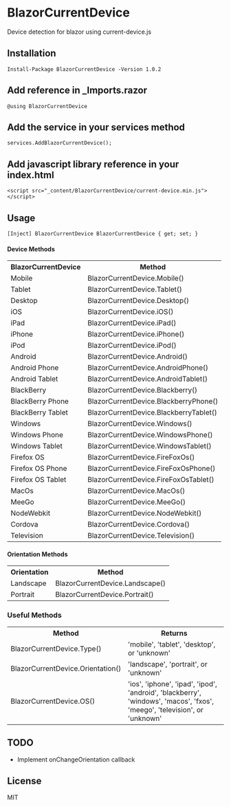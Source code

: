 # BlazorCurrentDevice
Device detection for blazor using current-device.js

## Installation

`Install-Package BlazorCurrentDevice -Version 1.0.2`

## Add reference in _Imports.razor

`@using BlazorCurrentDevice`

## Add the service in your services method

`services.AddBlazorCurrentDevice();`

## Add javascript library reference in your index.html
`<script src="_content/BlazorCurrentDevice/current-device.min.js"></script>`

## Usage
`
[Inject] BlazorCurrentDevice BlazorCurrentDevice { get; set; }
`

#### Device Methods

<table>
	<tr>
		<th>BlazorCurrentDevice</th>
		<th>Method</th>
	</tr>
	<tr>
		<td>Mobile</td>
		<td>BlazorCurrentDevice.Mobile()</td>
	</tr>
	<tr>
		<td>Tablet</td>
		<td>BlazorCurrentDevice.Tablet()</td>
	</tr>
	<tr>
		<td>Desktop</td>
		<td>BlazorCurrentDevice.Desktop()</td>
	</tr>
	<tr>
		<td>iOS</td>
		<td>BlazorCurrentDevice.iOS()</td>
	</tr>
	<tr>
		<td>iPad</td>
		<td>BlazorCurrentDevice.iPad()</td>
	</tr>
	<tr>
		<td>iPhone</td>
		<td>BlazorCurrentDevice.iPhone()</td>
	</tr>
	<tr>
		<td>iPod</td>
		<td>BlazorCurrentDevice.iPod()</td>
	</tr>
	<tr>
		<td>Android</td>
		<td>BlazorCurrentDevice.Android()</td>
	</tr>
	<tr>
		<td>Android Phone</td>
		<td>BlazorCurrentDevice.AndroidPhone()</td>
	</tr>
	<tr>
		<td>Android Tablet</td>
		<td>BlazorCurrentDevice.AndroidTablet()</td>
	</tr>
	<tr>
		<td>BlackBerry</td>
		<td>BlazorCurrentDevice.Blackberry()</td>
	</tr>
	<tr>
		<td>BlackBerry Phone</td>
		<td>BlazorCurrentDevice.BlackberryPhone()</td>
	</tr>
	<tr>
		<td>BlackBerry Tablet</td>
		<td>BlazorCurrentDevice.BlackberryTablet()</td>
	</tr>
	<tr>
		<td>Windows</td>
		<td>BlazorCurrentDevice.Windows()</td>
	</tr>
	<tr>
		<td>Windows Phone</td>
		<td>BlazorCurrentDevice.WindowsPhone()</td>
	</tr>
	<tr>
		<td>Windows Tablet</td>
		<td>BlazorCurrentDevice.WindowsTablet()</td>
	</tr>
	<tr>
		<td>Firefox OS</td>
		<td>BlazorCurrentDevice.FireFoxOs()</td>
	</tr>
	<tr>
		<td>Firefox OS Phone</td>
		<td>BlazorCurrentDevice.FireFoxOsPhone()</td>
	</tr>
	<tr>
		<td>Firefox OS Tablet</td>
		<td>BlazorCurrentDevice.FireFoxOsTablet()</td>
	</tr>
  <tr>
		<td>MacOs</td>
		<td>BlazorCurrentDevice.MacOs()</td>
	</tr>
	<tr>
		<td>MeeGo</td>
		<td>BlazorCurrentDevice.MeeGo()</td>
	</tr>
  <tr>
		<td>NodeWebkit</td>
		<td>BlazorCurrentDevice.NodeWebkit()</td>
	</tr>
   <tr>
		<td>Cordova</td>
		<td>BlazorCurrentDevice.Cordova()</td>
	</tr>
	<tr>
		<td>Television</td>
		<td>BlazorCurrentDevice.Television()</td>
	</tr>
</table>

#### Orientation Methods

<table>
	<tr>
		<th>Orientation</th>
		<th>Method</th>
	</tr>
	<tr>
		<td>Landscape</td>
		<td>BlazorCurrentDevice.Landscape()</td>
	</tr>
	<tr>
		<td>Portrait</td>
		<td>BlazorCurrentDevice.Portrait()</td>
	</tr>
</table>

### Useful Methods

<table>
	<tr>
		<th>Method</th>
		<th>Returns</th>
	</tr>
	<tr>
		<td>BlazorCurrentDevice.Type()</td>
		<td>'mobile', 'tablet', 'desktop', or 'unknown'</td>
	</tr>
	<tr>
		<td>BlazorCurrentDevice.Orientation()</td>
		<td>'landscape', 'portrait', or 'unknown'</td>
	</tr>
	<tr>
		<td>BlazorCurrentDevice.OS()</td>
		<td>'ios', 'iphone', 'ipad', 'ipod', 'android', 'blackberry', 'windows', 'macos', 'fxos', 'meego', 'television', or 'unknown'</td>
	</tr>
</table>

## TODO
- Implement onChangeOrientation callback

## License
MIT
